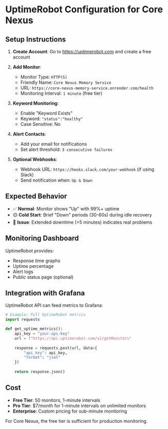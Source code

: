 # UptimeRobot Configuration for Core Nexus

## Setup Instructions

1. **Create Account**: Go to https://uptimerobot.com and create a free account

2. **Add Monitor**:
   - Monitor Type: `HTTP(S)`
   - Friendly Name: `Core Nexus Memory Service`
   - URL: `https://core-nexus-memory-service.onrender.com/health`
   - Monitoring Interval: `1 minute` (free tier)

3. **Keyword Monitoring**:
   - Enable "Keyword Exists"
   - Keyword: `"status":"healthy"`
   - Case Sensitive: No

4. **Alert Contacts**:
   - Add your email for notifications
   - Set alert threshold: `3 consecutive failures`

5. **Optional Webhooks**:
   - Webhook URL: `https://hooks.slack.com/your-webhook` (if using Slack)
   - Send notification when: `Up & Down`

## Expected Behavior

- ✅ **Normal**: Monitor shows "Up" with 99%+ uptime
- 🟡 **Cold Start**: Brief "Down" periods (30-60s) during idle recovery
- 🔴 **Issue**: Extended downtime (>5 minutes) indicates real problems

## Monitoring Dashboard

UptimeRobot provides:
- Response time graphs
- Uptime percentage
- Alert logs
- Public status page (optional)

## Integration with Grafana

UptimeRobot API can feed metrics to Grafana:
```python
# Example: Pull UptimeRobot metrics
import requests

def get_uptime_metrics():
    api_key = "your-api-key"
    url = f"https://api.uptimerobot.com/v2/getMonitors"
    
    response = requests.post(url, data={
        "api_key": api_key,
        "format": "json"
    })
    
    return response.json()
```

## Cost

- **Free Tier**: 50 monitors, 1-minute intervals
- **Pro Tier**: $7/month for 1-minute intervals on unlimited monitors
- **Enterprise**: Custom pricing for sub-minute monitoring

For Core Nexus, the free tier is sufficient for production monitoring.